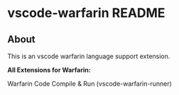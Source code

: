 # vscode-warfarin README

## About

This is an vscode warfarin language support extension.

**All Extensions for Warfarin:**

Warfarin Code Compile & Run (vscode-warfarin-runner)
